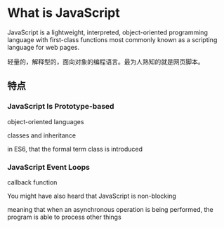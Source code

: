 # What is JavaScript

JavaScript is a lightweight, interpreted, object-oriented programming language with first-class functions most commonly known as a scripting language for web pages.

轻量的，解释型的，面向对象的编程语言。最为人熟知的就是网页脚本。

## 特点

### JavaScript Is Prototype-based

object-oriented languages

classes and inheritance

in ES6, that the formal term class is introduced

### JavaScript Event Loops

callback function

You might have also heard that JavaScript is non-blocking

meaning that when an asynchronous operation is being performed, the program is able to process other things

